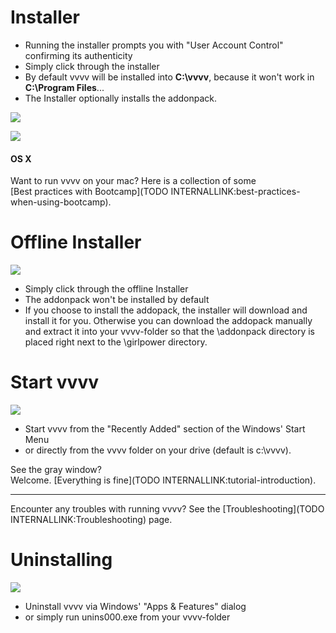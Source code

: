 # Installer

* Running the installer prompts you with "User Account Control" confirming its authenticity  
* Simply click through the installer  
* By default vvvv will be installed into **C:\vvvv**, because it won't work in **C:\Program Files**...  
* The Installer optionally installs the addonpack.  

![](~/img/vvvv_UAC_Screen2.png "")
  
![](~/img/vvvv_installer.png "")

#### OS X
Want to run vvvv on your mac? Here is a collection of some   
[Best practices with Bootcamp](TODO INTERNALLINK:best-practices-when-using-bootcamp).  


# Offline Installer

![](~/img/vvvv_folder4.png "")  


* Simply click through the offline Installer  
* The addonpack won't be installed by default  
* If you choose to install the addopack, the installer will download and install it for you. Otherwise you can download the addopack manually and extract it into your vvvv-folder so that the \addonpack directory is placed right next to the \girlpower directory.  



# Start vvvv

![](~/img/vvvv_StartMenu.png "")   
 


* Start vvvv from the "Recently Added" section of the Windows' Start Menu  
* or directly from the vvvv folder on your drive (default is c:\vvvv).  

See the gray window?  
Welcome. [Everything is fine](TODO INTERNALLINK:tutorial-introduction).  

---  

Encounter any troubles with running vvvv? See the [Troubleshooting](TODO INTERNALLINK:Troubleshooting) page.  




# Uninstalling

![](~/img/vvvv_uninstall_AppsAndFeatures2.png "")   




* Uninstall vvvv via Windows' "Apps & Features" dialog  
* or simply run unins000.exe from your vvvv-folder  

